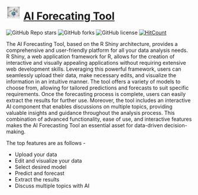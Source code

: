 # <img src="https://github.com/Soumyadipta2020/forecasting_tool/blob/main/forecasting_tool/www/brand_logo.png" width="40"> [AI Forecating Tool](https://soumyadipta-das-stat.shinyapps.io/forecasting_tool_new/)

![GitHub Repo stars](https://img.shields.io/github/stars/Soumyadipta2020/forecasting_tool?style=social)
![GitHub forks](https://img.shields.io/github/forks/Soumyadipta2020/forecasting_tool?style=social)
![GitHub license](https://img.shields.io/github/license/Soumyadipta2020/forecasting_tool)
[![HitCount](https://hits.dwyl.com/Soumyadipta2020/forecasting_tool.svg?style=flat-square)](http://hits.dwyl.com/Soumyadipta2020/forecasting_tool)

The AI Forecasting Tool, based on the R Shiny architecture, provides a comprehensive and user-friendly platform for all your data analysis needs. R Shiny, a web application framework for R, allows for the creation of interactive and visually appealing applications without requiring extensive web development skills. Leveraging this powerful framework, users can seamlessly upload their data, make necessary edits, and visualize the information in an intuitive manner. The tool offers a variety of models to choose from, allowing for tailored predictions and forecasts to suit specific requirements. Once the forecasting process is complete, users can easily extract the results for further use. Moreover, the tool includes an interactive AI component that enables discussions on multiple topics, providing valuable insights and guidance throughout the analysis process. This combination of advanced functionality, ease of use, and interactive features makes the AI Forecasting Tool an essential asset for data-driven decision-making.

The top features are as follows -
* Upload your data
* Edit and visualize your data
* Select desired model
* Predict and forecast
* Extract the results
* Discuss multiple topics with AI
